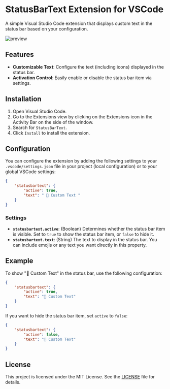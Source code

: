 # StatusBarText Extension for VSCode

A simple Visual Studio Code extension that displays custom text in the status bar based on your configuration.

![preview](https://github.com/marceloxp/statusbartext/raw/main/images/preview.png)

## Features

- **Customizable Text**: Configure the text (including icons) displayed in the status bar.
- **Activation Control**: Easily enable or disable the status bar item via settings.

## Installation

1. Open Visual Studio Code.
2. Go to the Extensions view by clicking on the Extensions icon in the Activity Bar on the side of the window.
3. Search for `StatusBarText`.
4. Click `Install` to install the extension.

## Configuration

You can configure the extension by adding the following settings to your `.vscode/settings.json` file in your project (local configuration) or to your global VSCode settings:

```json
{
    "statusbartext": {
        "active": true,
        "text": " 🚀 Custom Text "
    }
}
```

### Settings

- **`statusbartext.active`**: (Boolean) Determines whether the status bar item is visible. Set to `true` to show the status bar item, or `false` to hide it.
- **`statusbartext.text`**: (String) The text to display in the status bar. You can include emojis or any text you want directly in this property.

## Example

To show "🚀 Custom Text" in the status bar, use the following configuration:

```json
{
    "statusbartext": {
        "active": true,
        "text": "🚀 Custom Text"
    }
}
```

If you want to hide the status bar item, set `active` to `false`:

```json
{
    "statusbartext": {
        "active": false,
        "text": "🚀 Custom Text"
    }
}
```

## License

This project is licensed under the MIT License. See the [LICENSE](https://github.com/marceloxp/statusbartext/blob/HEAD/LICENSE) file for details.